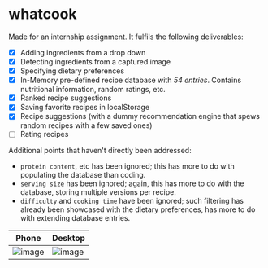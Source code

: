 # whatcook

Made for an internship assignment. It fulfils the following deliverables: 
- [x] Adding ingredients from a drop down
- [x] Detecting ingredients from a captured image
- [x] Specifying dietary preferences
- [x] In-Memory pre-defined recipe database with _54 entries_. Contains nutritional information, random ratings, etc.
- [x] Ranked recipe suggestions
- [x] Saving favorite recipes in localStorage
- [x] Recipe suggestions (with a dummy recommendation engine that spews random recipes with a few saved ones)
- [ ] Rating recipes

Additional points that haven't directly been addressed:
  - `protein content`, etc has been ignored; this has more to do with populating the database than coding.
  - `serving size` has been ignored; again, this has more to do with the database, storing multiple versions per recipe.
  - `difficulty` and `cooking time` have been ignored; such filtering has already been showcased with the dietary preferences, has more to do with extending database entries.


| Phone | Desktop |
| --- | --- |
| ![image](https://github.com/user-attachments/assets/01a06dfb-63e0-4a09-8487-29ac3670bbfe) | ![image](https://github.com/user-attachments/assets/da437da5-82da-4ce3-a181-270c50fad8c6) |
